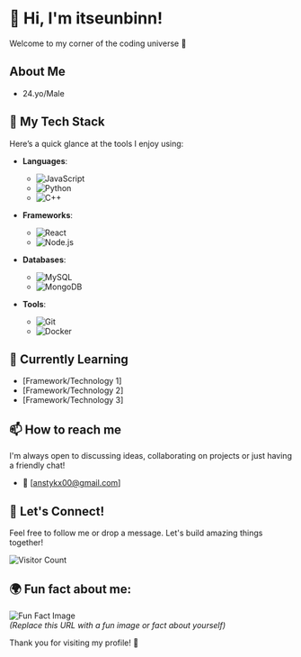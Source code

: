 # 👋 Hi, I'm itseunbinn!

Welcome to my corner of the coding universe 🌌

## About Me
- 24.yo/Male

## 🚀 My Tech Stack
Here’s a quick glance at the tools I enjoy using:

- **Languages**: 
  - ![JavaScript](https://img.shields.io/badge/-JavaScript-black?style=flat-square&logo=javascript) 
  - ![Python](https://img.shields.io/badge/-Python-black?style=flat-square&logo=python) 
  - ![C++](https://img.shields.io/badge/-C++-black?style=flat-square&logo=c)

- **Frameworks**: 
  - ![React](https://img.shields.io/badge/-React-black?style=flat-square&logo=react) 
  - ![Node.js](https://img.shields.io/badge/-Node.js-black?style=flat-square&logo=nodedotjs)

- **Databases**: 
  - ![MySQL](https://img.shields.io/badge/-MySQL-black?style=flat-square&logo=mysql) 
  - ![MongoDB](https://img.shields.io/badge/-MongoDB-black?style=flat-square&logo=mongodb)

- **Tools**: 
  - ![Git](https://img.shields.io/badge/-Git-black?style=flat-square&logo=git) 
  - ![Docker](https://img.shields.io/badge/-Docker-black?style=flat-square&logo=docker)

## 🌱 Currently Learning
- [Framework/Technology 1]
- [Framework/Technology 2]
- [Framework/Technology 3]
  
## 📫 How to reach me
I'm always open to discussing ideas, collaborating on projects or just having a friendly chat!

- 📧 [anstykx00@gmail.com]

## 🤝 Let's Connect!
Feel free to follow me or drop a message. Let's build amazing things together!

![Visitor Count](https://visitor-badge.glitch.me/badge?page_id=yourusername.profile)

## 🌍 Fun fact about me:
![Fun Fact Image](https://example.com/image.png)  
*(Replace this URL with a fun image or fact about yourself)*

Thank you for visiting my profile! 🎉
